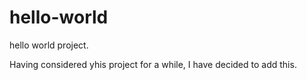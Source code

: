 hello-world
===========

hello world project.

Having considered yhis project for a while, I have decided to add this.

